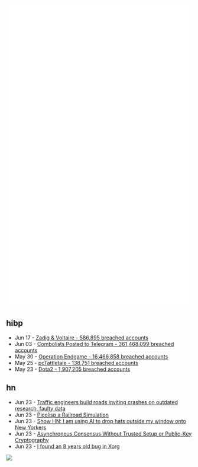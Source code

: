 ![Metrics](https://raw.githubusercontent.com/phixion/phixion/master/metrics.svg)

## hibp

<!--
for https://github.com/phixion/phixion/blob/main/.github/workflows/feeds.yml
-->
<!--START_SECTION:haveibeenpwnd-->
- Jun 17 - [Zadig & Voltaire - 586,895 breached accounts](https://haveibeenpwned.com/PwnedWebsites#ZadigVoltaire)
- Jun 03 - [Combolists Posted to Telegram - 361,468,099 breached accounts](https://haveibeenpwned.com/PwnedWebsites#TelegramCombolists)
- May 30 - [Operation Endgame - 16,466,858 breached accounts](https://haveibeenpwned.com/PwnedWebsites#OperationEndgame)
- May 25 - [pcTattletale - 138,751 breached accounts](https://haveibeenpwned.com/PwnedWebsites#pcTattletale)
- May 23 - [Dota2 - 1,907,205 breached accounts](https://haveibeenpwned.com/PwnedWebsites#Dota2)
<!--END_SECTION:haveibeenpwnd-->

## hn

<!--
for https://github.com/phixion/phixion/blob/main/.github/workflows/feeds.yml
-->
<!--START_SECTION:hn-->
- Jun 23 - [Traffic engineers build roads inviting crashes on outdated research, faulty data](https://theconversation.com/traffic-engineers-build-roads-that-invite-crashes-because-they-rely-on-outdated-research-and-faulty-data-223710)
- Jun 23 - [Picolisp a Railroad Simulation](https://picolisp-explored.com/a-railroad-simulation-with-des)
- Jun 23 - [Show HN: I am using AI to drop hats outside my window onto New Yorkers](https://dropofahat.zone/)
- Jun 23 - [Asynchronous Consensus Without Trusted Setup or Public-Key Cryptography](https://eprint.iacr.org/2024/677)
- Jun 23 - [I found an 8 years old bug in Xorg](https://trace.yshui.dev/2024-06-xorg-bug.html)
<!--END_SECTION:hn-->

<!--
for https://yhype.me
-->
![](https://hit.yhype.me/github/profile?user_id=13013670)
